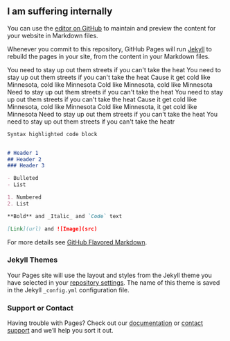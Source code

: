 ## I am suffering internally
You can use the [editor on GitHub](https://github.com/kimwa0/kimwa0.github.io/edit/master/index.md) to maintain and preview the content for your website in Markdown files.

Whenever you commit to this repository, GitHub Pages will run [Jekyll](https://jekyllrb.com/) to rebuild the pages in your site, from the content in your Markdown files.

You need to stay up out them streets if you can't take the heat
You need to stay up out them streets if you can't take the heat
Cause it get cold like Minnesota, cold like Minnesota
Cold like Minnesota, cold like Minnesota
Need to stay up out them streets if you can't take the heat
You need to stay up out them streets if you can't take the heat
Cause it get cold like Minnesota, cold like Minnesota
Cold like Minnesota, it get cold like Minnesota
Need to stay up out them streets if you can't take the heat
You need to stay up out them streets if you can't take the heatr

```markdown
Syntax highlighted code block


# Header 1
## Header 2
### Header 3

- Bulleted
- List

1. Numbered
2. List

**Bold** and _Italic_ and `Code` text

[Link](url) and ![Image](src)
```

For more details see [GitHub Flavored Markdown](https://guides.github.com/features/mastering-markdown/).

### Jekyll Themes

Your Pages site will use the layout and styles from the Jekyll theme you have selected in your [repository settings](https://github.com/kimwa0/kimwa0.github.io/settings). The name of this theme is saved in the Jekyll `_config.yml` configuration file.

### Support or Contact

Having trouble with Pages? Check out our [documentation](https://help.github.com/categories/github-pages-basics/) or [contact support](https://github.com/contact) and we’ll help you sort it out.

